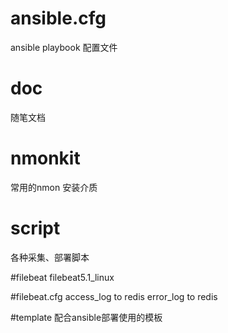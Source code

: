 
# ansible.cfg
ansible playbook 配置文件

# doc
随笔文档

# nmonkit
常用的nmon 安装介质

# script
各种采集、部署脚本

#filebeat
filebeat5.1_linux

#filebeat.cfg
access_log to redis
error_log to redis

#template
配合ansible部署使用的模板
